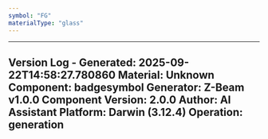 ```yaml
---
symbol: "FG"
materialType: "glass"
---
```


---
Version Log - Generated: 2025-09-22T14:58:27.780860
Material: Unknown
Component: badgesymbol
Generator: Z-Beam v1.0.0
Component Version: 2.0.0
Author: AI Assistant
Platform: Darwin (3.12.4)
Operation: generation
---